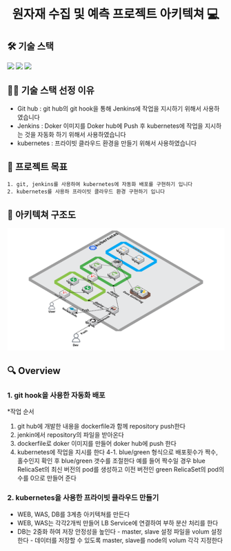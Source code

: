 <h1 align="center">원자재 수집 및 예측 프로젝트 아키텍쳐 💻 </h1>

## 🛠️ 기술 스택

<img src="https://img.shields.io/badge/jenkins-D24939?style=round&logo=jenkins&logoColor=white" /> 
<img src="https://img.shields.io/badge/github-181717?style=round&logo=github&logoColor=white" /> 
<img src="https://img.shields.io/badge/kubernetes-326CE5?style=round&logo=kubernetes&logoColor=white" />

## 🤹🏻 기술 스택 선정 이유

- Git hub : git hub의 git hook을 통해 Jenkins에 작업을 지시하기 위해서 사용하였습니다
- Jenkins : Doker 이미지를 Doker hub에 Push 후 kubernetes에 작업을 지시하는 것을 자동화 하기 위해서 사용하였습니다
- kubernetes : 프라이빗 클라우드 환경을 만들기 위해서 사용하였습니다

## 📌 프로젝트 목표

```sh
1. git, jenkins를 사용하여 kubernetes에 자동화 배포를 구현하기 입니다
2. kubernetes를 사용하 프라이빗 클라우드 환경 구현하기 입니다
```

## 📄 아키텍쳐 구조도

<center>
    <img src="./img/아키텍쳐_구조도.png" />
</center>

## 🔍 Overview

### 1. git hook을 사용한 자동화 배포

\*작업 순서

1. git hub에 개발한 내용을 dockerfile과 함께 repository push한다
2. jenkin에서 repository의 파일을 받아온다
3. dockerfile로 doker 이미지를 만들어 doker hub에 push 한다
4. kubernetes에 작업을 지시를 한다
   4-1. blue/green 형식으로 배포횟수가 짝수, 홀수인지 확인 후 blue/green 갯수를 조절한다
   예를 들어 짝수일 경우 blue RelicaSet의 최신 버전의 pod를 생성하고 이전 버전인 green RelicaSet의 pod의 수를 0으로 만들어 준다
   <br>

### 2. kubernetes을 사용한 프라이빗 클라우드 만들기

- WEB, WAS, DB를 3계층 아키텍쳐를 만든다
- WEB, WAS는 각각2개씩 만들어 LB Service에 연결하여 부하 분산 처리를 한다
- DB는 2중화 하여 저장 안정성을 높인다 - master, slave 설정 파일을 volum 설정한다 - 데이터를 저장할 수 있도록 master, slave를 node의 volum 각각 지정한다
  <br>
